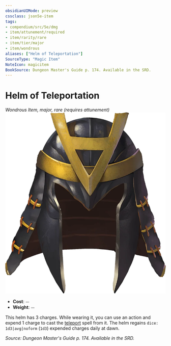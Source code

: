 ```yaml
---
obsidianUIMode: preview
cssclass: json5e-item
tags:
- compendium/src/5e/dmg
- item/attunement/required
- item/rarity/rare
- item/tier/major
- item/wondrous
aliases: ["Helm of Teleportation"]
SourceType: "Magic Item"
NoteIcon: magicitem
BookSource: Dungeon Master's Guide p. 174. Available in the SRD.
---
```

# Helm of Teleportation
*Wondrous Item, major, rare (requires attunement)*  
![](https://raw.githubusercontent.com/5etools-mirror-2/5etools-img/main/items/DMG/Helm%20of%20Teleportation.webp#right)  

- **Cost**: ⏤
- **Weight**: ⏤

This helm has 3 charges. While wearing it, you can use an action and expend 1 charge to cast the [teleport](/3-Mechanics/CLI/spells/teleport.md) spell from it. The helm regains `dice: 1d3|avg|noform` (`1d3`) expended charges daily at dawn.

*Source: Dungeon Master's Guide p. 174. Available in the SRD.*